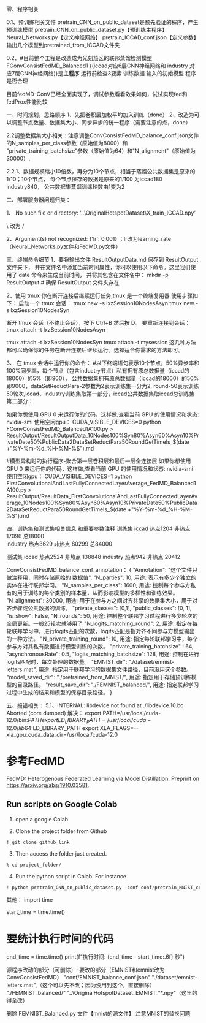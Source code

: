 
零、程序相关

0.1、预训练相关文件
pretrain_CNN_on_public_dataset是预先验证的程序，产生预训练模型
pretrain_CNN_on_public_dataset.py【预训练主程序】
Neural_Networks.py【定义神经网络】
pretrain_ICCAD_conf.json【定义参数】
输出几个模型到pretrained_from_ICCAD文件夹

0.2、#目前整个工程是改造成为光刻热区的联邦蒸馏检测模型
FConvConsistFedMD_Balanced1 {(iccad对应6层CNN神经网络和 industry 对应7层CNN神经网络)}是**主程序**
运行前检查3要素 训练数据 输入的初始模型  程序 是否合理

目前fedMD-ConV已经全面实现了，调试参数看看效果如何，试试实现fed和fedProx性能比较


一、时间规划，思路顺序
1、先把卷积层加权平均加入训练（done）
2、改造为可以调整节点数量、数据集大小、同步异步的统一程序（需要注意的点，done）

2.2调整数据集大小相关：注意调整ConvConsistFedMD_balance_conf.json文件的N_samples_per_class参数（原始值为8000）和
"private_training_batchsize"参数（原始值为64）和"N_alignment"（原始值为30000）,

2.2.1、数据规模缩小10倍数，再分为10个节点，相当于蒸馏公共数据集是原来的1/10；10个节点，
每个节点保存的数据是原来的1/100 为iccad180  industry840， 公共数据集蒸馏训练轮数由1变为2






二、部署服务器问题归类：

1、 No such file or directory: '..\\OriginalHotspotDataset\\X_train_ICCAD.npy'

\ 改为 /

 2、Argument(s) not recognized: {'lr': 0.001}  ；lr改为learning_rate（Neural_Networks.py文件和FedMD.py文件）



三、终端命令细节
1、要将输出文件 ResultOutputData.md 保存到 ResultOutput 文件夹下，
并在文件名中添加当前时间属性，你可以使用以下命令。这里我们使用了 date 命令来生成当前时间，
并将其包含在文件名中：
mkdir -p ResultOutput  # 确保 ResultOutput 文件夹存在



2、使用 tmux 你在断开连接后继续运行任务,tmux 是一个终端复用器
使用步骤如下：
启动一个 tmux 会话：
tmux new -s lxzSession10NodesAsyn    tmux new -s lxzSession10NodesSyn


断开 tmux 会话（不终止会话），按下 Ctrl+B 然后按 D。
要重新连接到会话：
tmux attach -t lxzSession10NodesAsyn

tmux attach -t lxzSession10NodesSyn
tmux attach -t mysession
这几种方法都可以确保你的任务在断开连接后继续运行。选择适合你需求的方法即可。

3、 在 tmux 会话中运行你的命令：
#以下终端语句表示10个节点，50%异步率和100%同步率，每个节点（包含induatry节点）私有拥有原总数据量（iccad的18000）的5%（即900），
公共数据集拥有原总数据量（iccad的18000）的50%即9000，dataSetReductPara-2参数为2表示训练集一分为2, 
round-50表示训练50轮次,iccad、industry训练集取第一部分，iccad公共数据集取iccad总训练集第二部分：

如果你想使用 GPU 0 来运行你的代码，这样做,查看当前 GPU 的使用情况和状态:  nvidia-smi 使用空闲gpu：
CUDA_VISIBLE_DEVICES=0 python FConvConsistFedMD_Balanced1A100.py > ResultOutput/ResultOutputData_10Nodes100%Syn80%Asyn60%Asyn10%PrivateDate50%PublicData2DataSetReductPara50RoundGetTimeIs_$(date +"%Y-%m-%d_%H-%M-%S").md

#模型异构时的执行程序-聚合第一层卷积层和最后一层全连接层
如果你想使用 GPU 0 来运行你的代码，这样做,查看当前 GPU 的使用情况和状态:  nvidia-smi 使用空闲gpu：
CUDA_VISIBLE_DEVICES=1 python FirstConvolutionalAndLastFullyConnectedLayerAverage_FedMD_Balanced1A100.py > ResultOutput/ResultData_FirstConvolutionalAndLastFullyConnectedLayerAverage_10Nodes100%Syn80%Asyn60%Asyn10%PrivateDate50%PublicData2DataSetReductPara50RoundGetTimeIs_$(date +"%Y-%m-%d_%H-%M-%S").md






四、训练集和测试集相关信息  和重要参数注释
训练集 iccad 热点1204    非热点 17096  总18000   
    industry 热点3629  非热点 80299   总84000   

测试集 iccad 热点2524  非热点 138848
    industry 热点942 非热点 20412

ConvConsistFedMD_balance_conf_annotation：
{
    "Annotation": "这个文件只做注释用，同时存储原始的 数据值",
    "N_parties": 10, 用途: 表示有多少个独立的实体在进行联邦学习。
    "N_samples_per_class": 1600,  用途: 控制每个参与方私有的用于训练的每个类别的样本量，从而影响模型的多样性和训练效果。
    "N_alignment": 30000, 用途: 用于在参与方之间对齐共享的数据集大小，用于对齐步骤或公共数据的训练。
    "private_classes": [0,1],
    "public_classes": [0, 1],
    "is_show": False,
    "N_rounds": 50, 用途: 控制整个联邦学习过程进行多少轮次的全局更新。一般25轮次就够用了
    "N_logits_matching_round": 2,  用途: 指定在每轮联邦学习中，进行logits匹配的次数，logits匹配是指对齐不同参与方模型输出的一种方法。
    "N_private_training_round": 10, 用途: 指定每轮联邦学习中，每个参与方对其私有数据进行模型训练的次数。
    "private_training_batchsize" : 64,
    "asynchronousRate": 0.5,
    "logits_matching_batchsize": 128, 用途: 控制在进行logits匹配时，每次处理的数据量。
    "EMNIST_dir": "./dataset/emnist-letters.mat",  用途: 指定用于联邦学习的数据集文件路径，目前没用这个参数。
    "model_saved_dir": "./pretrained_from_MNIST/", 用途: 指定用于存储预训练模型的目录路径。
    "result_save_dir": "./FEMNIST_balanced/", 用途: 指定联邦学习过程中生成的结果和模型的保存目录路径。
}

五、报错相关：
5.1、INTERNAL: libdevice not found at ./libdevice.10.bc  Aborted (core dumped)
解决：
export PATH=/usr/local/cuda-12.0/bin:$PATH
export LD_LIBRARY_PATH=/usr/local/cuda-12.0/lib64:$LD_LIBRARY_PATH
export XLA_FLAGS=--xla_gpu_cuda_data_dir=/usr/local/cuda-12.0


# 参考FedMD
FedMD: Heterogenous Federated Learning via Model Distillation. 
Preprint on https://arxiv.org/abs/1910.03581.



## Run scripts on Google Colab
1. open a google Colab

2. Clone the project folder from Github
```
! git clone github_link
```

3. Then access the folder just created. 
```
% cd project_folder/
```

4. Run the python script in Colab. For instance 
``` python
! python pretrain_CNN_on_public_dataset.py -conf conf/pretrain_MNIST_conf.json
```


其他：
import time

start_time = time.time() 
# 要统计执行时间的代码
end_time = time.time()
print(f"执行时间: {end_time - start_time:.6f} 秒")


源程序改动的部分（可删除）:
要改的部分（EMNIST和emnist改为ConvConsistFedMD）
"conf/EMNIST_balance_conf.json"
"./dataset/emnist-letters.mat",（这个可以先不改；因为没用到这个，直接删除）
"./FEMNIST_balanced/"
"..\OriginalHotspotDataset\_EMNIST_**.npy"（这里的得全改）


删除 FEMNIST_Balanced.py 文件【mnist的源文件】
注意MNIST的替换问题